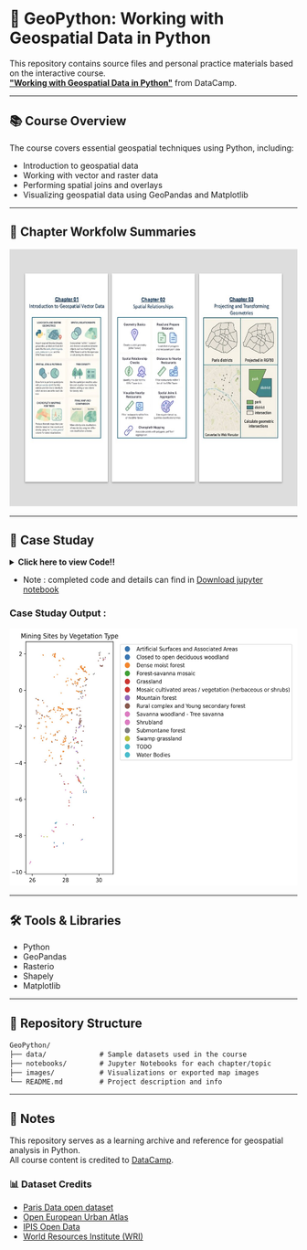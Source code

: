 # 🐍 GeoPython: Working with Geospatial Data in Python

This repository contains source files and personal practice materials based on the interactive course.   
**["Working with Geospatial Data in Python"](https://app.datacamp.com/learn/courses/working-with-geospatial-data-in-python)** from DataCamp.  

---

## 📚 Course Overview
The course covers essential geospatial techniques using Python, including:

- Introduction to geospatial data
- Working with vector and raster data
- Performing spatial joins and overlays
- Visualizing geospatial data using GeoPandas and Matplotlib

---

## 📖 Chapter Workfolw Summaries 

<img src="/images/Workflow.jpg" alt="Workflow" width="650" height="450"/>  

---


## 📖 Case Studay



<details>
<summary><strong>Click here to view Code!!</strong></summary>

```python

## Import and explore the data

# Import GeoPandas and Matplotlib
import geopandas
import matplotlib.pyplot as plt

# Read the mining site data
mining_sites = geopandas.read_file("ipis_cod_mines.geojson")
national_parks = geopandas.read_file('cod_conservation.shp')

# Print the first rows and the CRS information
print(mining_sites.head(5))
print(mining_sites.crs)

print(national_parks.head(5))
print(national_parks.crs)
# Make a quick visualisation
mining_sites.plot()
national_parks.plot()
plt.show()


## Convert to common CRS and save to a file

# Plot the natural parks and mining site data
ax = national_parks.plot()
mining_sites.plot(ax=ax, color='red')
plt.show()

# Convert both datasets to UTM projection
mining_sites_utm = mining_sites.to_crs(epsg=32735)
national_parks_utm = national_parks.to_crs(epsg=32735)
# Plot the converted data again
ax = national_parks_utm.plot()
mining_sites_utm.plot(ax=ax, color='red')
plt.show()

# Write converted data to a file
mining_sites_utm.to_file("ipis_cod_mines_utm.gpkg", driver='GPKG')
national_parks_utm.to_file("cod_conservation_utm.shp", driver='ESRI Shapefile')


## Styling a multi-layered plot

# Plot of the parks and mining sites
ax = national_parks.plot(color='green')
mining_sites.plot(ax=ax, markersize=5, column = 'mineral', legend=True)
ax.set_axis_off()
plt.show()


## Buffer around a point

#set the  city of Goma as shape point
goma = Point(746989.5594829298,9816380.942287602)

# goma is a Point
print(type(goma))

# Create a buffer of 50km around Goma
goma_buffer = goma.buffer(50000)

# The buffer is a polygon
print(type(goma_buffer))


## Check how many sites are located within the buffer

mask = mining_sites.within(goma_buffer)
print(mask.sum())

# Calculate the area of national park within the buffer
intersections = national_parks.intersection(goma_buffer)
print(intersections.area.sum() / (1000**2))


## Mining sites within national parks

# Extract the single polygon for the Kahuzi-Biega National park
kahuzi = national_parks[national_parks['Name'] == "Kahuzi-Biega National park"].geometry.squeeze()

# Take a subset of the mining sites located within Kahuzi
sites_kahuzi = mining_sites[mining_sites.geometry.within(kahuzi)]
print(sites_kahuzi)

# Determine in which national park a mining site is located
sites_within_park = geopandas.sjoin(mining_sites, national_parks, op='within', how='inner')
print(sites_within_park.head())

# The number of mining sites in each national park
print(sites_within_park['Name'].count())


## Finding the name of the closest National Park

# Get the geometry of the first row
single_mine = mining_sites.geometry.loc[0]
# print(national_parks)

# Calculate the distance from each national park to this mine
dist = national_parks.geometry.distance(single_mine)

# The index of the minimal distance
idx = dist.idxmin()

# Access the name of the corresponding national park
closest_park = national_parks.loc[idx, 'Name']
print(closest_park)


## Applying a custom operation to each geometry

# Define a function that returns the closest national park

def closest_national_park(geom, national_parks):
    dist = national_parks.geometry.distance(geom)  # Cal from the mining site to all national parks
    idx = dist.idxmin()  # Find the index of the closest national park
    closest_park = national_parks.loc[idx, 'Name']
    return closest_park

# Call the function on single_mine
print(closest_national_park(single_mine, national_parks))

# Apply the function to all mining sites
mining_sites['closest_park'] = mining_sites.geometry.apply(closest_national_park,national_parks=national_parks)
print(mining_sites.head())


## Import and plot raster data

# Import the rasterio package
import rasterio

# Open the raster dataset
src = rasterio.open("central_africa_vegetation_map_foraf.tif")

# Import the plotting functionality of rasterio
import rasterio.plot

# Plot the raster layer with the mining sites
ax = rasterio.plot.show(src, cmap='terrain')
mining_sites.plot(ax=ax , color='red',markersize=1)
plt.show()

# Import the rasterio package
import rasterio

# Open the raster dataset
src = rasterio.open("central_africa_vegetation_map_foraf.tif")

# Import the plotting functionality of rasterio
import rasterio.plot

# Plot the raster layer with the mining sites
ax = rasterio.plot.show(src) 
mining_sites.plot(ax=ax, color='red', markersize=1)
plt.show()


## Extract information from raster layer

# Import the rasterstats package
import rasterstats

# Extract the nearest value in the raster for all mining sites

vegetation_raster = "central_africa_vegetation_map_foraf.tif"
mining_sites['vegetation'] = rasterstats.point_query(mining_sites.geometry, vegetation_raster, interpolate='nearest')
print(mining_sites.head())

# Replace numeric vegation types codes with description
mining_sites['vegetation'] = mining_sites['vegetation'].replace(vegetation_types)

# Make a plot indicating the vegetation type
ax = mining_sites.plot(column='vegetation', legend=True,  markersize=1)
plt.show()

```
</details>  

- Note : completed code and details can find in [Download jupyter notebook](https://github.com/ChanikaJan/GeoPython/blob/d6827ce28f172dc7e651ee3b10be853ba6a542b7/notebooks/Chapter04.ipynb)

### Case Studay Output :

<img src="/images/FinalOutput_CaseStudy.jpg?raw=true" alt="Workflow" width="650" height="450"/>  

---

## 🛠️ Tools & Libraries

- Python
- GeoPandas
- Rasterio
- Shapely
- Matplotlib

---

## 📁 Repository Structure

```plaintext
GeoPython/
├── data/             # Sample datasets used in the course
├── notebooks/        # Jupyter Notebooks for each chapter/topic
├── images/           # Visualizations or exported map images
└── README.md         # Project description and info
``` 

---

## 📌 Notes

This repository serves as a learning archive and reference for geospatial analysis in Python.  
All course content is credited to [DataCamp](https://www.datacamp.com/).  

### 📊 Dataset Credits

- [Paris Data open dataset](https://opendata.paris.fr/)
- [Open European Urban Atlas](https://land.copernicus.eu/en/products/urban-atlas)
- [IPIS Open Data](https://ipisresearch.be/home/maps-data/open-data/)
- [World Resources Institute (WRI)](https://www.wri.org/)




